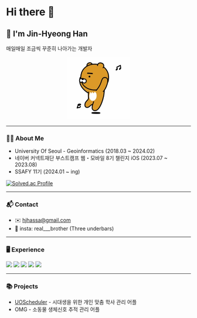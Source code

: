 
# Hi there 👋
## 🐻 I'm Jin-Hyeong Han

매일매일 조금씩 꾸준히 나아가는 개발자
<div align = "center">
<img src="./ryan.gif" width = 170>
</div>


---
### 🧑🏻 About Me
- University Of Seoul - Geoinformatics (2018.03 ~ 2024.02)
- 네이버 커넥트재단 부스트캠프 웹・모바일 8기 챌린지 iOS (2023.07 ~ 2023.08)
- SSAFY 11기 (2024.01 ~ ing)


[![Solved.ac Profile](http://mazassumnida.wtf/api/v2/generate_badge?boj=hjhassa1)](https://solved.ac/hjhassa1/)

---
### 📬 Contact 
  - ✉️ hjhassa@gmail.com
  - 🍓 insta: real___brother (Three underbars)

---


### 🖥️ Experience
<img src= "https://img.shields.io/badge/Dart-0175C2?style=for-the-badge&logo=dart&logoColor=white"> <img src= "https://img.shields.io/badge/Flutter-02569B?style=for-the-badge&logo=flutter&logoColor=white"> <img src= "https://img.shields.io/badge/Swift-FA7343?style=for-the-badge&logo=swift&logoColor=white"> <img src= "https://img.shields.io/badge/Python-14354C?style=for-the-badge&logo=python&logoColor=white"> <img src= "https://img.shields.io/badge/PostgreSQL-316192?style=for-the-badge&logo=postgresql&logoColor=white">


---

### 📚 Projects
- [UOScheduler](https://uos-urbanscience.org/archives/uos_portfolio/%EC%8B%9C%EB%A6%BD%EB%8C%80%EC%83%9D%EC%9D%84-%EC%9C%84%ED%95%9C-%EC%8B%9C%EA%B0%84%ED%91%9C-%EA%B4%80%EB%A6%AC-%EC%96%B4%ED%94%8C-uoscheduler) - 시대생을 위한 개인 맞춤 학사 관리 어플
- OMG - 소동물 생체신호 추적 관리 어플
